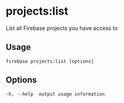 # projects:list

List all Firebase projects you have access to

## Usage
```
firebase projects:list [options]
```

## Options
```
-h, --help  output usage information
```
